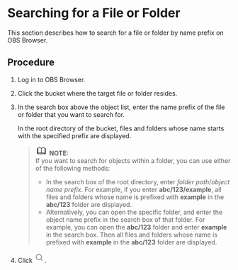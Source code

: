 # Searching for a File or Folder<a name="obs_03_0417"></a>

This section describes how to search for a file or folder by name prefix on OBS Browser.

## Procedure<a name="s777aa24f303c43278398f00f3f2a619b"></a>

1.  Log in to OBS Browser.
2.  Click the bucket where the target file or folder resides.
3.  In the search box above the object list, enter the name prefix of the file or folder that you want to search for.

    In the root directory of the bucket, files and folders whose name starts with the specified prefix are displayed.

    >![](public_sys-resources/icon-note.gif) **NOTE:**   
    >If you want to search for objects within a folder, you can use either of the following methods:  
    >-   In the search box of the root directory, enter  _folder path_/_object name prefix_. For example, if you enter  **abc/123/example**, all files and folders whose name is prefixed with  **example**  in the  **abc/123**  folder are displayed.  
    >-   Alternatively, you can open the specific folder, and enter the object name prefix in the search box of that folder. For example, you can open the  **abc/123**  folder and enter  **example**  in the search box. Then all files and folders whose name is prefixed with  **example**  in the  **abc/123**  folder are displayed.  

4.  Click  ![](figures/icon-search(2).png).

